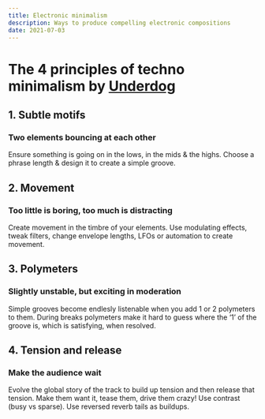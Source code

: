 ```yaml
---
title: Electronic minimalism
description: Ways to produce compelling electronic compositions
date: 2021-07-03
---
```


# The 4 principles of techno minimalism by [Underdog](https://underdog.brussels/)

<youtube-embed video="mh8jV6IGI84" />

## 1. Subtle motifs

### Two elements bouncing at each other

Ensure something is going on in the lows, in the mids & the highs. Choose a phrase length & design it to create a simple groove.

## 2. Movement

### Too little is boring, too much is distracting

Create movement in the timbre of your elements. Use modulating effects, tweak filters, change envelope lengths, LFOs or automation to create movement.

## 3. Polymeters

### Slightly unstable, but exciting in moderation

Simple grooves become endlesly listenable when you add 1 or 2 polymeters to them.  During breaks polymeters make it hard to guess where the ‘1’ of the groove is, which is satisfying, when resolved.

## 4. Tension and release

### Make the audience wait

Evolve the global story of the track to build up tension and then release that tension. Make them want it, tease them, drive them crazy! Use contrast (busy vs sparse). Use reversed reverb tails as buildups.